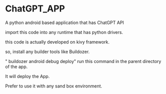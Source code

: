 # ChatGPT_APP

A python android based application that has ChatGPT API

import this code into any runtime that has python drivers.

this code is actually developed on kivy framework.

so, install any builder tools like Buildozer.

" buildozer android debug deploy" run this command in the parent directory of the app.

It will deploy the App.

Prefer to use it with any sand box environment.
